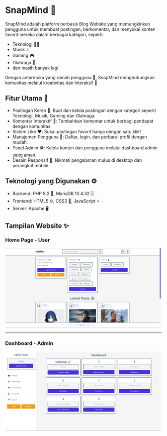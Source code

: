 # SnapMind 📸
SnapMind adalah platform berbasis Blog Website yang memungkinkan pengguna untuk membuat postingan, berkomentar, dan menyukai konten favorit mereka dalam berbagai kategori, seperti:

- Teknologi 🧑‍💻
- Musik 🎶
- Gaming 🎮
- Olahraga 🏀
- dan masih banyak lagi.

Dengan antarmuka yang ramah pengguna 🌟, SnapMind menghubungkan komunitas melalui kreativitas dan interaksi! 🚀

## Fitur Utama 🤖
- Postingan Keren 📝: Buat dan kelola postingan dengan kategori seperti Teknologi, Musik, Gaming dan Olahraga.
- Komentar Interaktif 💬: Tambahkan komentar untuk berbagi pendapat dengan komunitas.
- Sistem Like ❤️: Sukai postingan favorit hanya dengan satu klik!
- Manajemen Pengguna 👤: Daftar, login, dan perbarui profil dengan mudah.
- Panel Admin 🛠️: Kelola konten dan pengguna melalui dashboard admin yang aman.
- Desain Responsif 📱: Nikmati pengalaman mulus di desktop dan perangkat mobile.

## Teknologi yang Digunakan ⚙️
- Backend: PHP 8.2 🐘, MariaDB 10.4.32 🗄️
- Frontend: HTML5 🌐, CSS3 🎨, JavaScript ⚡️
- Server: Apache 🖥️

## Tampilan Website ✨
### Home Page - User
<img src="public/img/home.png" width=500>

___

### Dashboard - Admin
<img src="public/img/dashboard-admin.png" width=500>